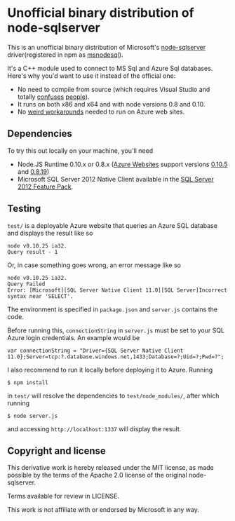 # Unofficial binary distribution of node-sqlserver

This is an unofficial binary distribution of Microsoft's
[node-sqlserver](https://github.com/WindowsAzure/node-sqlserver)
driver(registered in npm as
[msnodesql](https://www.npmjs.org/package/msnodesql)).

It's a C++ module used to connect to MS Sql and Azure Sql databases.
Here's why you'd want to use it instead of the official one:

 * No need to compile from source (which requires Visual Studio and totally
   [confuses](https://github.com/WindowsAzure/node-sqlserver/issues/155)
[people](https://github.com/WindowsAzure/node-sqlserver/issues/143)).
 * It runs on both x86 and x64 and with node versions 0.8 and 0.10.
 * No [weird
   workarounds](http://geekswithblogs.net/shaunxu/archive/2012/11/16/install-npm-packages-automatically-for-node.js-on-windows-azure-web.aspx)
   needed to run on Azure web sites.

## Dependencies

To try this out locally on your machine, you'll need

 * Node.JS Runtime 0.10.x or 0.8.x ([Azure
   Websites](http://www.windowsazure.com/en-us/documentation/articles/nodejs-specify-node-version-windows-azure-apps/)
   support versions [0.10.5](http://nodejs.org/dist/v0.10.5/) and
   [0.8.19](http://nodejs.org/dist/v0.8.19/))
 * Microsoft SQL Server 2012 Native Client available in the [SQL Server 2012
   Feature Pack](http://www.microsoft.com/en-us/download/details.aspx?id=29065).

## Testing

`test/` is a deployable Azure website that queries an Azure SQL
database and displays the result like so

    node v0.10.25 ia32.
    Query result - 1

Or, in case something goes wrong, an error message like so

    node v0.10.25 ia32.
    Query Failed
    Error: [Microsoft][SQL Server Native Client 11.0][SQL Server]Incorrect syntax near 'SELECT'.

The environment is specified in `package.json` and `server.js` contains the code.

Before running this, `connectionString` in `server.js` must be set to your
SQL Azure login credentials. An example would be

    var connectionString = "Driver={SQL Server Native Client 11.0};Server=tcp:?.database.windows.net,1433;Database=?;Uid=?;Pwd=?";

I also recommend to run it locally before deploying it to Azure. Running

    $ npm install

in `test/` will resolve the dependencies to `test/node_modules/`, after which running

    $ node server.js

and accessing `http://localhost:1337` will display the result.

## Copyright and license

This derivative work is hereby released under the MIT license, as made possible by the
terms of the Apache 2.0 license of the original node-sqlserver.

Terms available for review in LICENSE.

This work is not affiliate with or endorsed by Microsoft in any way.
